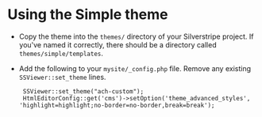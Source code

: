 # Using the Simple theme

 * Copy the theme into the `themes/` directory of your Silverstripe project.  If you've named it correctly, there should be a directory called `themes/simple/templates`.

 * Add the following to your `mysite/_config.php` file.  Remove any existing `SSViewer::set_theme` lines.

		SSViewer::set_theme("ach-custom");
		HtmlEditorConfig::get('cms')->setOption('theme_advanced_styles', 'highlight=highlight;no-border=no-border,break=break');
